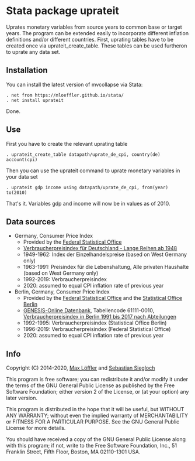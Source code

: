 Stata package uprateit
======================

Uprates monetary variables from source years to common base or target years. The
program can be extended easily to incorporate different inflation definitions 
and/or different countries. First, uprating tables have to be created once via 
uprateit_create_table. These tables can be used furtheron to uprate any data
set.


## Installation

You can install the latest version of mvcollapse via Stata:

	. net from https://mloeffler.github.io/stata/
	. net install uprateit

Done.


## Use

First you have to create the relevant uprating table

	. uprateit_create_table datapath/uprate_de_cpi, country(de) account(cpi)

Then you can use the uprateit command to uprate monetary variables in your data set

	. uprateit gdp income using datapath/uprate_de_cpi, from(year) to(2010)

That's it. Variables gdp and income will now be in values as of 2010.


## Data sources

* Germany, Consumer Price Index
    * Provided by the [Federal Statistical Office](http://www.destatis.de/)
    * [Verbraucherpreisindex für Deutschland - Lange Reihen ab 1948](https://www.destatis.de/DE/Themen/Wirtschaft/Preise/Verbraucherpreisindex/Publikationen/Downloads-Verbraucherpreise/verbraucherpreisindex-lange-reihen-xlsx-5611103.xlsx)
    * 1949-1962: Index der Einzelhandelspreise (based on West Germany only)
    * 1963-1991: Preisindex für die Lebenshaltung, Alle privaten Haushalte (based on West Germany only)
    * 1992-2019: Verbraucherpreisindex
    * 2020: assumed to equal CPI inflation rate of previous year
* Berlin, Germany, Consumer Price Index
    * Provided by the [Federal Statistical Office](http://www.destatis.de/) and the [Statistical Office Berlin](http://www.statistik-berlin-brandenburg.de/)
    * [GENESIS-Online Datenbank](https://www-genesis.destatis.de/genesis/online), Tabellencode 61111-0010, [Verbraucherpreisindex in Berlin 1991 bis 2017 nach Abteilungen](https://www.statistik-berlin-brandenburg.de/statistiken/langereihen/dateien/Verbraucherpreise.xlsx)
    * 1992-1995: Verbraucherpreisindex (Statistical Office Berlin)
    * 1996-2019: Verbraucherpreisindex (Federal Statistical Office)
    * 2020: assumed to equal CPI inflation rate of previous year


## Info

Copyright (C) 2014-2020, [Max Löffler](http://www.maastrichtuniversity.nl/p70067847) and [Sebastian Siegloch](https://www.vwl.uni-mannheim.de/siegloch/)

This program is free software; you can redistribute it and/or modify
it under the terms of the GNU General Public License as published by
the Free Software Foundation; either version 2 of the License, or
(at your option) any later version.

This program is distributed in the hope that it will be useful,
but WITHOUT ANY WARRANTY; without even the implied warranty of
MERCHANTABILITY or FITNESS FOR A PARTICULAR PURPOSE. See the
GNU General Public License for more details.

You should have received a copy of the GNU General Public License along
with this program; if not, write to the Free Software Foundation, Inc.,
51 Franklin Street, Fifth Floor, Boston, MA 02110-1301 USA.
